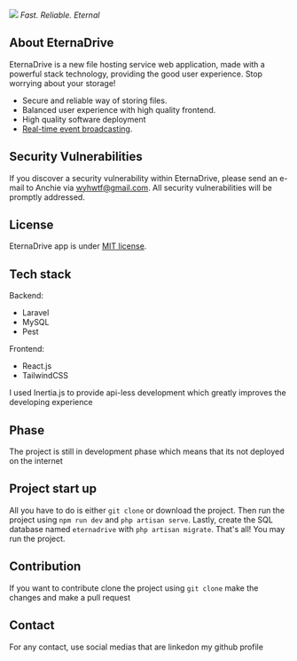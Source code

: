              
<img src="https://i.ibb.co/Ldr99460/ascii-text-art.png"/>
<i>Fast. Reliable. Eternal</i>

## About EternaDrive

EternaDrive is a new file hosting service web application, made with a powerful stack technology, providing the good user experience. Stop worrying about your storage!

- Secure and reliable way of storing files.
- Balanced user experience with high quality frontend.
- High quality software deployment
- [Real-time event broadcasting](https://laravel.com/docs/broadcasting).



## Security Vulnerabilities

If you discover a security vulnerability within EternaDrive, please send an e-mail to Anchie via [wyhwtf@gmail.com](mailto:wyhwtf@gmail.com). All security vulnerabilities will be promptly addressed.

## License

EternaDrive app is under [MIT license](https://opensource.org/licenses/MIT).

## Tech stack
Backend:
- Laravel
- MySQL
- Pest

Frontend:
 - React.js
 - TailwindCSS

I used Inertia.js to provide api-less development which greatly improves the developing experience

## Phase
The project is still in development phase which means that its not deployed on the internet

## Project start up
All you have to do is either ``git clone`` or download the project. Then run the project using ``npm run dev`` and ``php artisan serve``.
Lastly, create the SQL database named ``eternadrive`` with ``php artisan migrate``. That's all! You may run the project.

## Contribution

If you want to contribute clone the project using ``git clone`` make the changes and make a pull request

## Contact
For any contact, use social medias that are linkedon my github profile


